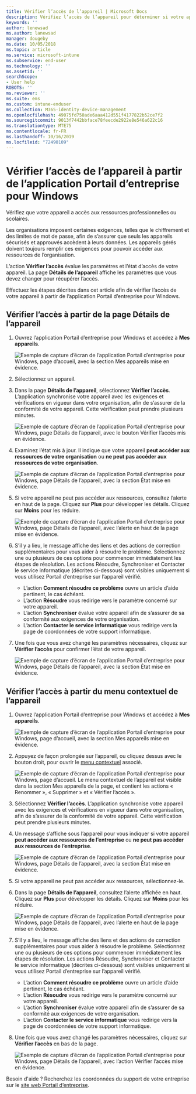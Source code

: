 ```yaml
---
title: Vérifier l’accès de l’appareil | Microsoft Docs
description: Vérifiez l’accès de l’appareil pour déterminer si votre appareil est conforme aux exigences de l’organisation, et s’il peut accéder aux ressources professionnelles ou scolaires.
keywords: ''
author: lenewsad
ms.author: lanewsad
manager: dougeby
ms.date: 10/05/2018
ms.topic: article
ms.service: microsoft-intune
ms.subservice: end-user
ms.technology: ''
ms.assetid: ''
searchScope:
- User help
ROBOTS: ''
ms.reviewer: ''
ms.suite: ems
ms.custom: intune-enduser
ms.collection: M365-identity-device-management
ms.openlocfilehash: 49075fd750ade6aaa412d551f4177822b52ce7f2
ms.sourcegitcommit: 9013f7442bbface78feecde2922e8e546a622c16
ms.translationtype: MTE75
ms.contentlocale: fr-FR
ms.lasthandoff: 10/16/2019
ms.locfileid: "72490109"
---
```

# <a name="check-access-from-company-portal-app-for-windows"></a>Vérifier l’accès de l’appareil à partir de l’application Portail d’entreprise pour Windows

Vérifiez que votre appareil a accès aux ressources professionnelles ou scolaires. 

Les organisations imposent certaines exigences, telles que le chiffrement et des limites de mot de passe, afin de s’assurer que seuls les appareils sécurisés et approuvés accèdent à leurs données. Les appareils gérés doivent toujours remplir ces exigences pour pouvoir accéder aux ressources de l’organisation.

L’action **Vérifier l’accès** évalue les paramètres et l’état d’accès de votre appareil. La page **Détails de l’appareil** affiche les paramètres que vous devez changer pour récupérer l’accès. 

Effectuez les étapes décrites dans cet article afin de vérifier l’accès de votre appareil à partir de l’application Portail d’entreprise pour Windows.  

## <a name="check-access-from-device-details-page"></a>Vérifier l’accès à partir de la page Détails de l’appareil  
1. Ouvrez l’application Portail d’entreprise pour Windows et accédez à **Mes appareils**.  

    ![Exemple de capture d’écran de l’application Portail d’entreprise pour Windows, page d’accueil, avec la section Mes appareils mise en évidence.](./media/1809_CheckAccess_Context_Select_Device.png)  
2. Sélectionnez un appareil.  
3. Dans la page **Détails de l’appareil**, sélectionnez **Vérifier l’accès**. L’application synchronise votre appareil avec les exigences et vérifications en vigueur dans votre organisation, afin de s’assurer de la conformité de votre appareil. Cette vérification peut prendre plusieurs minutes.  

    ![Exemple de capture d’écran de l’application Portail d’entreprise pour Windows, page Détails de l’appareil, avec le bouton Vérifier l’accès mis en évidence.](./media/1809_CheckAccess_Checking_Status.png) 

4. Examinez l’état mis à jour. Il indique que votre appareil **peut accéder aux ressources de votre organisation** ou **ne peut pas accéder aux ressources de votre organisation**.  

   ![Exemple de capture d’écran de l’application Portail d’entreprise pour Windows, page Détails de l’appareil, avec la section État mise en évidence.](./media/1809_CheckAccess_Device_details_status1.png)  
   
5. Si votre appareil ne peut pas accéder aux ressources, consultez l’alerte en haut de la page. Cliquez sur **Plus** pour développer les détails. Cliquez sur **Moins** pour les réduire.  

    ![Exemple de capture d’écran de l’application Portail d’entreprise pour Windows, page Détails de l’appareil, avec l’alerte en haut de la page mise en évidence.](./media/1809_CheckAccess_Device_details_alert1.png)  

6. S’il y a lieu, le message affiche des liens et des actions de correction supplémentaires pour vous aider à résoudre le problème. Sélectionnez une ou plusieurs de ces options pour commencer immédiatement les étapes de résolution. Les actions Résoudre, Synchroniser et Contacter le service informatique (décrites ci-dessous) sont visibles uniquement si vous utilisez Portail d’entreprise sur l’appareil vérifié.  

     * L’action **Comment résoudre ce problème** ouvre un article d’aide pertinent, le cas échéant.  
     * L’action **Résoudre** vous redirige vers le paramètre concerné sur votre appareil.  
     * L’action **Synchroniser** évalue votre appareil afin de s’assurer de sa conformité aux exigences de votre organisation.  
     * L’action **Contacter le service informatique** vous redirige vers la page de coordonnées de votre support informatique.   
 
6. Une fois que vous avez changé les paramètres nécessaires, cliquez sur **Vérifier l’accès** pour confirmer l’état de votre appareil.  

    ![Exemple de capture d’écran de l’application Portail d’entreprise pour Windows, page Détails de l’appareil, avec la section État mise en évidence.](./media/1809_CheckAccess_Device_details_status1.png)  

## <a name="check-access-from-device-context-menu"></a>Vérifier l’accès à partir du menu contextuel de l’appareil  
1. Ouvrez l’application Portail d’entreprise pour Windows et accédez à **Mes appareils**.  

    ![Exemple de capture d’écran de l’application Portail d’entreprise pour Windows, page d’accueil, avec la section Mes appareils mise en évidence.](./media/1809_CheckAccess_Context_Select_Device.png)  

2. Appuyez de façon prolongée sur l’appareil, ou cliquez dessus avec le bouton droit, pour ouvrir le [menu contextuel](https://docs.microsoft.com//windows/uwp/design/controls-and-patterns/menus) associé.  

    ![Exemple de capture d’écran de l’application Portail d’entreprise pour Windows, page d’accueil. Le menu contextuel de l’appareil est visible dans la section **Mes appareils** de la page, et contient les actions « Renommer », « Supprimer » et « Vérifier l’accès ».](./media/1809_DeviceContextMenu_Windows_CP.png)  
3. Sélectionnez **Vérifier l’accès**. L’application synchronise votre appareil avec les exigences et vérifications en vigueur dans votre organisation, afin de s’assurer de la conformité de votre appareil. Cette vérification peut prendre plusieurs minutes.  
 
4. Un message s’affiche sous l’appareil pour vous indiquer si votre appareil **peut accéder aux ressources de l’entreprise** ou **ne peut pas accéder aux ressources de l’entreprise**. 

    ![Exemple de capture d’écran de l’application Portail d’entreprise pour Windows, page Détails de l’appareil, avec la section État mise en évidence.](./media/1809_CheckAccess_Context_Menu_Alert2.png) 

5. Si votre appareil ne peut pas accéder aux ressources, sélectionnez-le.  
6. Dans la page **Détails de l’appareil**, consultez l’alerte affichée en haut. Cliquez sur **Plus** pour développer les détails. Cliquez sur **Moins** pour les réduire.  

    ![Exemple de capture d’écran de l’application Portail d’entreprise pour Windows, page Détails de l’appareil, avec l’alerte en haut de la page mise en évidence.](./media/1809_CheckAccess_Device_details_alert1.png)  

6. S’il y a lieu, le message affiche des liens et des actions de correction supplémentaires pour vous aider à résoudre le problème. Sélectionnez une ou plusieurs de ces options pour commencer immédiatement les étapes de résolution. Les actions Résoudre, Synchroniser et Contacter le service informatique (décrites ci-dessous) sont visibles uniquement si vous utilisez Portail d’entreprise sur l’appareil vérifié.  

     * L’action **Comment résoudre ce problème** ouvre un article d’aide pertinent, le cas échéant.  
     * L’action **Résoudre** vous redirige vers le paramètre concerné sur votre appareil.  
     * L’action **Synchroniser** évalue votre appareil afin de s’assurer de sa conformité aux exigences de votre organisation.  
     * L’action **Contacter le service informatique** vous redirige vers la page de coordonnées de votre support informatique.    

7. Une fois que vous avez changé les paramètres nécessaires, cliquez sur **Vérifier l’accès** en bas de la page.  

    ![Exemple de capture d’écran de l’application Portail d’entreprise pour Windows, page Détails de l’appareil, avec l’action Vérifier l’accès mise en évidence.](./media/1809_CheckAccess_Device_details_button.png) 


Besoin d'aide ? Recherchez les coordonnées du support de votre entreprise sur le [site web Portail d’entreprise](https://go.microsoft.com/fwlink/?linkid=2010980).
